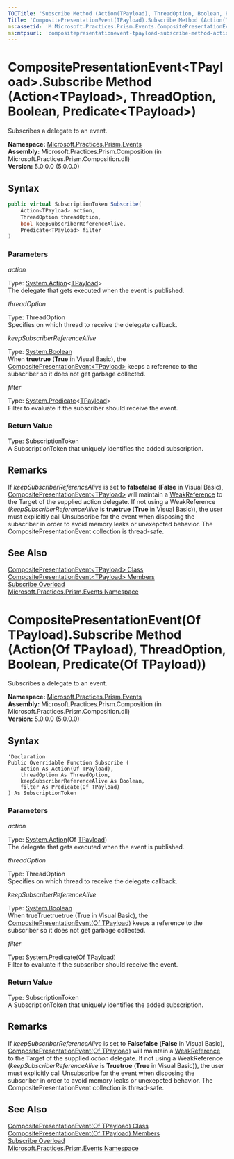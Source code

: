 ```yaml
---
TOCTitle: 'Subscribe Method (Action(TPayload), ThreadOption, Boolean, Predicate(TPayload))'
Title: 'CompositePresentationEvent(TPayload).Subscribe Method (Action(TPayload), ThreadOption, Boolean, Predicate(TPayload)) (Microsoft.Practices.Prism.Events)'
ms:assetid: 'M:Microsoft.Practices.Prism.Events.CompositePresentationEvent\`1.Subscribe(System.Action{\`0},Microsoft.Practices.Prism.PubSubEvents.ThreadOption,System.Boolean,System.Predicate{\`0})'
ms:mtpsurl: 'compositepresentationevent-tpayload-subscribe-method-action-tpayload-threadoption-boolean-predicate-tpayload-mspp-events.md'
---
```


# CompositePresentationEvent&lt;TPayload&gt;.Subscribe Method (Action&lt;TPayload&gt;, ThreadOption, Boolean, Predicate&lt;TPayload&gt;)

Subscribes a delegate to an event.

**Namespace:** [Microsoft.Practices.Prism.Events](/patterns-practices/reference/mspp-events-namespace)  
**Assembly:** Microsoft.Practices.Prism.Composition (in Microsoft.Practices.Prism.Composition.dll)  
**Version:** 5.0.0.0 (5.0.0.0)

## Syntax

```C#
public virtual SubscriptionToken Subscribe(
	Action<TPayload> action,
	ThreadOption threadOption,
	bool keepSubscriberReferenceAlive,
	Predicate<TPayload> filter
)
```

### Parameters

*action*
      
Type: [System.Action](http://msdn.microsoft.com/en-us/library/018hxwa8)&lt;[TPayload](/patterns-practices/reference/compositepresentationevent-tpayload-class-mspp-events)&gt;<br/>
The delegate that gets executed when the event is published.

*threadOption*

Type: ThreadOption<br/>
Specifies on which thread to receive the delegate callback.

*keepSubscriberReferenceAlive*

Type: [System.Boolean](http://msdn.microsoft.com/en-us/library/a28wyd50)<br/>
When **truetrue** (**True** in Visual Basic), the [CompositePresentationEvent&lt;TPayload&gt;](/patterns-practices/reference/compositepresentationevent-tpayload-class-mspp-events) keeps a reference to the subscriber so it does not get garbage collected.

*filter*

Type: [System.Predicate](http://msdn.microsoft.com/en-us/library/bfcke1bz)<[TPayload](/patterns-practices/reference/compositepresentationevent-tpayload-class-mspp-events)><br/>
Filter to evaluate if the subscriber should receive the event.

### Return Value

Type: SubscriptionToken<br/>
A SubscriptionToken that uniquely identifies the added subscription.

## Remarks

If *keepSubscriberReferenceAlive* is set to **falsefalse** (**False** in Visual Basic), [CompositePresentationEvent&lt;TPayload&gt;](/patterns-practices/reference/compositepresentationevent-tpayload-class-mspp-events) will maintain a [WeakReference](http://msdn.microsoft.com/en-us/library/hbh8w2zd) to the Target of the supplied action delegate. If not using a WeakReference (*keepSubscriberReferenceAlive* is **truetrue** (**True** in Visual Basic)), the user must explicitly call Unsubscribe for the event when disposing the subscriber in order to avoid memory leaks or unexepcted behavior. The CompositePresentationEvent collection is thread-safe.

## See Also

[CompositePresentationEvent&lt;TPayload&gt; Class](/patterns-practices/reference/compositepresentationevent-tpayload-class-mspp-events)  
[CompositePresentationEvent&lt;TPayload&gt; Members](/patterns-practices/reference/compositepresentationevent-tpayload-members-mspp-events)  
[Subscribe Overload](/patterns-practices/reference/compositepresentationevent-tpayload-subscribe-method-mspp-events)  
[Microsoft.Practices.Prism.Events Namespace](/patterns-practices/reference/mspp-events-namespace)  

# CompositePresentationEvent(Of TPayload).Subscribe Method (Action(Of TPayload), ThreadOption, Boolean, Predicate(Of TPayload))

Subscribes a delegate to an event.

**Namespace:** [Microsoft.Practices.Prism.Events](/patterns-practices/reference/mspp-events-namespace)  
**Assembly:** Microsoft.Practices.Prism.Composition (in Microsoft.Practices.Prism.Composition.dll)  
**Version:** 5.0.0.0 (5.0.0.0)

## Syntax

```VB
'Declaration
Public Overridable Function Subscribe ( 
	action As Action(Of TPayload),
	threadOption As ThreadOption,
	keepSubscriberReferenceAlive As Boolean,
	filter As Predicate(Of TPayload)
) As SubscriptionToken
```

### Parameters

*action*
      
Type: [System.Action](http://msdn.microsoft.com/en-us/library/018hxwa8)(Of [TPayload](/patterns-practices/reference/compositepresentationevent-tpayload-class-mspp-events))<br/>
The delegate that gets executed when the event is published.

*threadOption*

Type: ThreadOption<br/>
Specifies on which thread to receive the delegate callback.

*keepSubscriberReferenceAlive*

Type: [System.Boolean](http://msdn.microsoft.com/en-us/library/a28wyd50)<br/>
When trueTruetruetrue (True in Visual Basic), the [CompositePresentationEvent(Of TPayload)](/patterns-practices/reference/compositepresentationevent-tpayload-class-mspp-events) keeps a reference to the subscriber so it does not get garbage collected.

*filter*

Type: [System.Predicate](http://msdn.microsoft.com/en-us/library/bfcke1bz)(Of [TPayload](/patterns-practices/reference/compositepresentationevent-tpayload-class-mspp-events))<br/>
Filter to evaluate if the subscriber should receive the event.

### Return Value

Type: SubscriptionToken<br/>
A SubscriptionToken that uniquely identifies the added subscription.

## Remarks

If *keepSubscriberReferenceAlive* is set to **Falsefalse** (**False** in Visual Basic), [CompositePresentationEvent(Of TPayload)](/patterns-practices/reference/compositepresentationevent-tpayload-class-mspp-events) will maintain a [WeakReference](http://msdn.microsoft.com/en-us/library/hbh8w2zd) to the Target of the supplied *action* delegate. If not using a WeakReference (*keepSubscriberReferenceAlive* is **Truetrue** (**True** in Visual Basic)), the user must explicitly call Unsubscribe for the event when disposing the subscriber in order to avoid memory leaks or unexepcted behavior. The CompositePresentationEvent collection is thread-safe.

## See Also

[CompositePresentationEvent(Of TPayload) Class](/patterns-practices/reference/compositepresentationevent-tpayload-class-mspp-events)  
[CompositePresentationEvent(Of TPayload) Members](/patterns-practices/reference/compositepresentationevent-tpayload-members-mspp-events)  
[Subscribe Overload](/patterns-practices/reference/compositepresentationevent-tpayload-subscribe-method-mspp-events)  
[Microsoft.Practices.Prism.Events Namespace](/patterns-practices/reference/mspp-events-namespace)